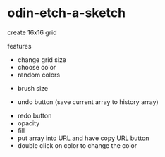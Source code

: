 # odin-etch-a-sketch

create 16x16 grid

features

* change grid size
* choose color
* random colors
- brush size
* undo button (save current array to history array)
- redo button
- opacity
- fill
- put array into URL and have copy URL button
- double click on color to change the color